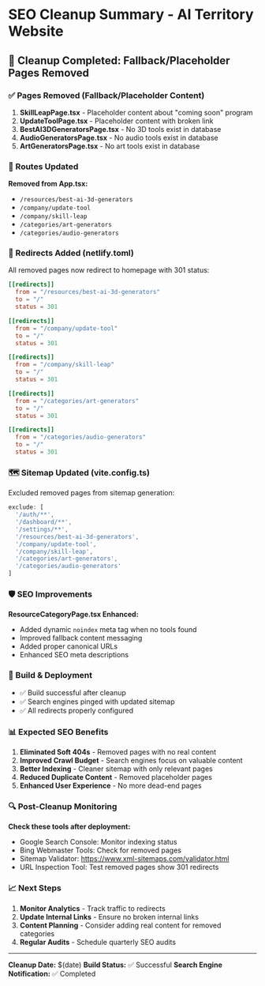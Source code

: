 # SEO Cleanup Summary - AI Territory Website

## 🧹 Cleanup Completed: Fallback/Placeholder Pages Removed

### ✅ Pages Removed (Fallback/Placeholder Content)

1. **SkillLeapPage.tsx** - Placeholder content about "coming soon" program
2. **UpdateToolPage.tsx** - Placeholder content with broken link
3. **BestAI3DGeneratorsPage.tsx** - No 3D tools exist in database
4. **AudioGeneratorsPage.tsx** - No audio tools exist in database  
5. **ArtGeneratorsPage.tsx** - No art tools exist in database

### 🔄 Routes Updated

**Removed from App.tsx:**
- `/resources/best-ai-3d-generators`
- `/company/update-tool`
- `/company/skill-leap`
- `/categories/art-generators`
- `/categories/audio-generators`

### 📍 Redirects Added (netlify.toml)

All removed pages now redirect to homepage with 301 status:
```toml
[[redirects]]
  from = "/resources/best-ai-3d-generators"
  to = "/"
  status = 301

[[redirects]]
  from = "/company/update-tool"
  to = "/"
  status = 301

[[redirects]]
  from = "/company/skill-leap"
  to = "/"
  status = 301

[[redirects]]
  from = "/categories/art-generators"
  to = "/"
  status = 301

[[redirects]]
  from = "/categories/audio-generators"
  to = "/"
  status = 301
```

### 🗺️ Sitemap Updated (vite.config.ts)

Excluded removed pages from sitemap generation:
```javascript
exclude: [
  '/auth/**', 
  '/dashboard/**', 
  '/settings/**',
  '/resources/best-ai-3d-generators',
  '/company/update-tool',
  '/company/skill-leap',
  '/categories/art-generators',
  '/categories/audio-generators'
]
```

### 🛡️ SEO Improvements

**ResourceCategoryPage.tsx Enhanced:**
- Added dynamic `noindex` meta tag when no tools found
- Improved fallback content messaging
- Added proper canonical URLs
- Enhanced SEO meta descriptions

### 🔧 Build & Deployment

- ✅ Build successful after cleanup
- ✅ Search engines pinged with updated sitemap
- ✅ All redirects properly configured

### 📊 Expected SEO Benefits

1. **Eliminated Soft 404s** - Removed pages with no real content
2. **Improved Crawl Budget** - Search engines focus on valuable content
3. **Better Indexing** - Cleaner sitemap with only relevant pages
4. **Reduced Duplicate Content** - Removed placeholder pages
5. **Enhanced User Experience** - No more dead-end pages

### 🔍 Post-Cleanup Monitoring

**Check these tools after deployment:**
- Google Search Console: Monitor indexing status
- Bing Webmaster Tools: Check for removed pages
- Sitemap Validator: https://www.xml-sitemaps.com/validator.html
- URL Inspection Tool: Test removed pages show 301 redirects

### 📈 Next Steps

1. **Monitor Analytics** - Track traffic to redirects
2. **Update Internal Links** - Ensure no broken internal links
3. **Content Planning** - Consider adding real content for removed categories
4. **Regular Audits** - Schedule quarterly SEO audits

---

**Cleanup Date:** $(date)
**Build Status:** ✅ Successful
**Search Engine Notification:** ✅ Completed 